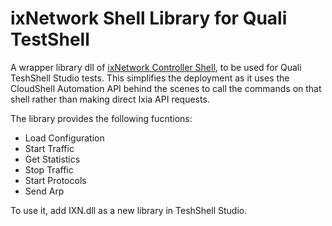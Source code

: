 # ixNetwork Shell Library for Quali TestShell

A wrapper library dll of [ixNetwork Controller Shell](https://github.com/QualiSystems/Ixia-IxNetworkController-Shell), to be used for Quali TeshShell Studio tests. This simplifies the deployment as it uses the CloudShell Automation API behind the scenes to call the commands on that shell rather than making direct Ixia API requests.

The library provides the following fucntions:
- Load Configuration
- Start Traffic
- Get Statistics
- Stop Traffic
- Start Protocols
- Send Arp

To use it, add IXN.dll as a new library in TeshShell Studio. 